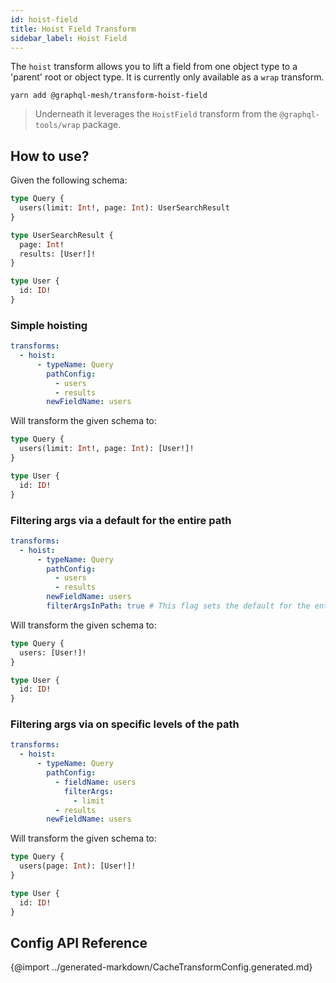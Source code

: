 ```yaml
---
id: hoist-field
title: Hoist Field Transform
sidebar_label: Hoist Field
---
```


The `hoist` transform allows you to lift a field from one object type to a 'parent' root or object type. It is currently only available as a `wrap` transform.

```
yarn add @graphql-mesh/transform-hoist-field
```

> Underneath it leverages the `HoistField` transform from the `@graphql-tools/wrap` package.

## How to use?

Given the following schema:
```graphql
type Query {
  users(limit: Int!, page: Int): UserSearchResult
}

type UserSearchResult {
  page: Int!
  results: [User!]!
}

type User {
  id: ID!
}
```

### Simple hoisting

```yml
transforms:
  - hoist:
      - typeName: Query
        pathConfig:
          - users
          - results
        newFieldName: users
```

Will transform the given schema to:
```graphql
type Query {
  users(limit: Int!, page: Int): [User!]!
}

type User {
  id: ID!
}
```

### Filtering args via a default for the entire path
```yml
transforms:
  - hoist:
      - typeName: Query
        pathConfig:
          - users
          - results
        newFieldName: users
        filterArgsInPath: true # This flag sets the default for the entire path

```
Will transform the given schema to:
```graphql
type Query {
  users: [User!]!
}

type User {
  id: ID!
}
```
### Filtering args via on specific levels of the path
```yml
transforms:
  - hoist:
      - typeName: Query
        pathConfig:
          - fieldName: users
            filterArgs:
              - limit
          - results
        newFieldName: users

```
Will transform the given schema to:
```graphql
type Query {
  users(page: Int): [User!]!
}

type User {
  id: ID!
}
```

## Config API Reference

{@import ../generated-markdown/CacheTransformConfig.generated.md}
